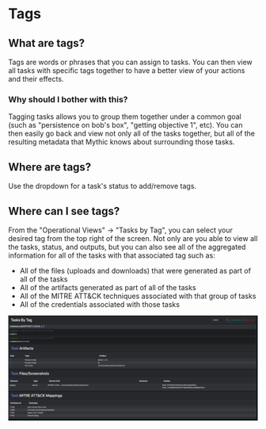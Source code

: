 # Tags

## What are tags?

Tags are words or phrases that you can assign to tasks. You can then view all tasks with specific tags together to have a better view of your actions and their effects.

### Why should I bother with this?

Tagging tasks allows you to group them together under a common goal (such as "persistence on bob's box", "getting objective 1", etc). You can then easily go back and view not only all of the tasks together, but all of the resulting metadata that Mythic knows about surrounding those tasks.

## Where are tags?

Use the dropdown for a task's status to add/remove tags.

## Where can I see tags?

From the "Operational Views" -> "Tasks by Tag", you can select your desired tag from the top right of the screen. Not only are you able to view all the tasks, status, and outputs, but you can also see all of the aggregated information for all of the tasks with that associated tag such as:

* All of the files (uploads and downloads) that were generated as part of all of the tasks
* All of the artifacts generated as part of all of the tasks
* All of the MITRE ATT\&CK techniques associated with that group of tasks
* All of the credentials associated with those tasks

![](<../.gitbook/assets/Screen Shot 2021-06-11 at 5.22.07 PM.png>)
